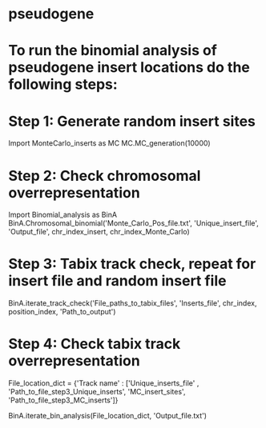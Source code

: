 # pseudogene
# To run the binomial analysis of pseudogene insert locations do the following steps:

# Step 1: Generate random insert sites
Import MonteCarlo_inserts as MC
MC.MC_generation(10000)

# Step 2: Check chromosomal overrepresentation
Import Binomial_analysis as BinA
BinA.Chromosomal_binomial('Monte_Carlo_Pos_file.txt', 'Unique_insert_file', 'Output_file', chr_index_insert, chr_index_Monte_Carlo)

# Step 3: Tabix track check, repeat for insert file and random insert file
BinA.iterate_track_check('File_paths_to_tabix_files', 'Inserts_file', chr_index, position_index, 'Path_to_output')

# Step 4: Check tabix track overrepresentation
File_location_dict = {'Track name' : ['Unique_inserts_file' , 'Path_to_file_step3_Unique_inserts', 'MC_insert_sites', 'Path_to_file_step3_MC_inserts']}

BinA.iterate_bin_analysis(File_location_dict, 'Output_file.txt')
